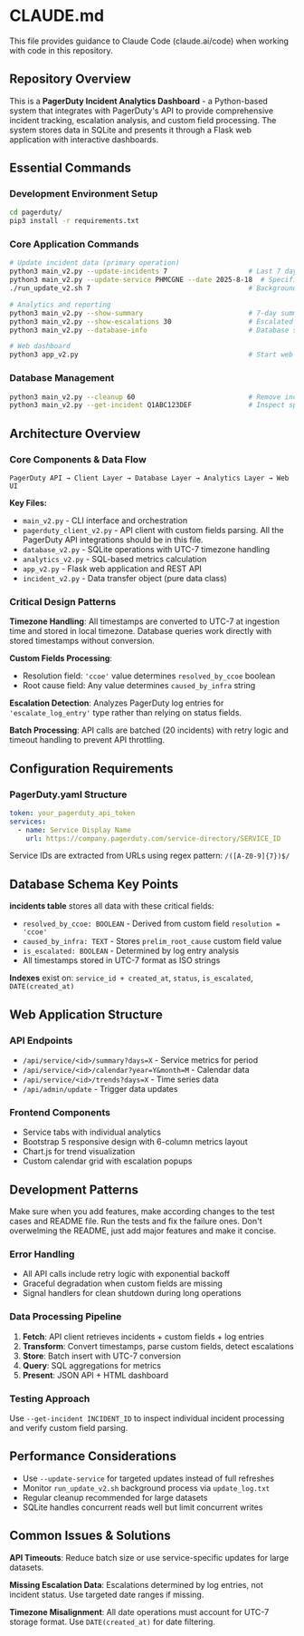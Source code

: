 # CLAUDE.md

This file provides guidance to Claude Code (claude.ai/code) when working with code in this repository.

## Repository Overview

This is a **PagerDuty Incident Analytics Dashboard** - a Python-based system that integrates with PagerDuty's API to provide comprehensive incident tracking, escalation analysis, and custom field processing. The system stores data in SQLite and presents it through a Flask web application with interactive dashboards.

## Essential Commands

### Development Environment Setup
```bash
cd pagerduty/
pip3 install -r requirements.txt
```

### Core Application Commands
```bash
# Update incident data (primary operation)
python3 main_v2.py --update-incidents 7                    # Last 7 days, all services
python3 main_v2.py --update-service PHMCGNE --date 2025-8-18  # Specific service/date
./run_update_v2.sh 7                                       # Background update with monitoring

# Analytics and reporting
python3 main_v2.py --show-summary                          # 7-day summary
python3 main_v2.py --show-escalations 30                   # Escalated incidents
python3 main_v2.py --database-info                         # Database statistics

# Web dashboard
python3 app_v2.py                                          # Start web server (port 5003)
```

### Database Management
```bash
python3 main_v2.py --cleanup 60                            # Remove incidents older than 60 days
python3 main_v2.py --get-incident Q1ABC123DEF              # Inspect specific incident
```

## Architecture Overview

### Core Components & Data Flow
```
PagerDuty API → Client Layer → Database Layer → Analytics Layer → Web UI
```

**Key Files:**
- `main_v2.py` - CLI interface and orchestration
- `pagerduty_client_v2.py` - API client with custom fields parsing. All the PagerDuty API integrations should be in this file.
- `database_v2.py` - SQLite operations with UTC-7 timezone handling
- `analytics_v2.py` - SQL-based metrics calculation
- `app_v2.py` - Flask web application and REST API
- `incident_v2.py` - Data transfer object (pure data class)

### Critical Design Patterns

**Timezone Handling**: All timestamps are converted to UTC-7 at ingestion time and stored in local timezone. Database queries work directly with stored timestamps without conversion.

**Custom Fields Processing**: 
- Resolution field: `'ccoe'` value determines `resolved_by_ccoe` boolean
- Root cause field: Any value determines `caused_by_infra` string

**Escalation Detection**: Analyzes PagerDuty log entries for `'escalate_log_entry'` type rather than relying on status fields.

**Batch Processing**: API calls are batched (20 incidents) with retry logic and timeout handling to prevent API throttling.

## Configuration Requirements

### PagerDuty.yaml Structure
```yaml
token: your_pagerduty_api_token
services:
  - name: Service Display Name
    url: https://company.pagerduty.com/service-directory/SERVICE_ID
```

Service IDs are extracted from URLs using regex pattern: `/([A-Z0-9]{7})$/`

## Database Schema Key Points

**incidents table** stores all data with these critical fields:
- `resolved_by_ccoe: BOOLEAN` - Derived from custom field `resolution = 'ccoe'`
- `caused_by_infra: TEXT` - Stores `prelim_root_cause` custom field value
- `is_escalated: BOOLEAN` - Determined by log entry analysis
- All timestamps stored in UTC-7 format as ISO strings

**Indexes** exist on: `service_id + created_at`, `status`, `is_escalated`, `DATE(created_at)`

## Web Application Structure

### API Endpoints
- `/api/service/<id>/summary?days=X` - Service metrics for period
- `/api/service/<id>/calendar?year=Y&month=M` - Calendar data
- `/api/service/<id>/trends?days=X` - Time series data
- `/api/admin/update` - Trigger data updates

### Frontend Components
- Service tabs with individual analytics
- Bootstrap 5 responsive design with 6-column metrics layout
- Chart.js for trend visualization
- Custom calendar grid with escalation popups

## Development Patterns 
Make sure when you add features, make according changes to the test cases and README file. Run the tests and fix the failure ones. 
Don't overwelming the README, just add major features and make it concise. 

### Error Handling
- All API calls include retry logic with exponential backoff
- Graceful degradation when custom fields are missing
- Signal handlers for clean shutdown during long operations

### Data Processing Pipeline
1. **Fetch**: API client retrieves incidents + custom fields + log entries
2. **Transform**: Convert timestamps, parse custom fields, detect escalations
3. **Store**: Batch insert with UTC-7 conversion
4. **Query**: SQL aggregations for metrics
5. **Present**: JSON API + HTML dashboard

### Testing Approach
Use `--get-incident INCIDENT_ID` to inspect individual incident processing and verify custom field parsing. 

## Performance Considerations

- Use `--update-service` for targeted updates instead of full refreshes
- Monitor `run_update_v2.sh` background process via `update_log.txt`
- Regular cleanup recommended for large datasets
- SQLite handles concurrent reads well but limit concurrent writes

## Common Issues & Solutions

**API Timeouts**: Reduce batch size or use service-specific updates for large datasets.

**Missing Escalation Data**: Escalations determined by log entries, not incident status. Use targeted date ranges if missing.

**Timezone Misalignment**: All date operations must account for UTC-7 storage format. Use `DATE(created_at)` for date filtering.